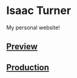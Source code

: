 # Isaac Turner 

My personal website!

## [Preview](https://isaac-t-git-beta-spacey-sooty.vercel.app)

## [Production](https://isaac-t.vercel.app)
